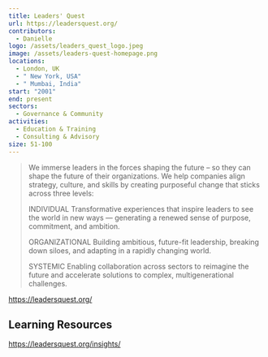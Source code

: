 ```yaml
---
title: Leaders' Quest
url: https://leadersquest.org/
contributors:
  - Danielle
logo: /assets/leaders_quest_logo.jpeg
image: /assets/leaders-quest-homepage.png
locations:
  - London, UK
  - " New York, USA"
  - " Mumbai, India"
start: "2001"
end: present
sectors:
  - Governance & Community
activities:
  - Education & Training
  - Consulting & Advisory
size: 51-100
---
```

> We immerse leaders in the forces shaping the future – so they can shape the future of their organizations. We help companies align strategy, culture, and skills by creating purposeful change that sticks across three levels:
> 
> INDIVIDUAL
> Transformative experiences that inspire leaders to see the world in new ways — generating a renewed sense of purpose, commitment, and ambition.
> 
> ORGANIZATIONAL
> Building ambitious, future-fit leadership, breaking down siloes, and adapting in a rapidly changing world.
> 
> SYSTEMIC
> Enabling collaboration across sectors to reimagine the future and accelerate solutions to complex, multigenerational challenges.

https://leadersquest.org/

## Learning Resources

https://leadersquest.org/insights/
